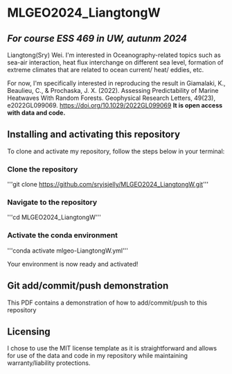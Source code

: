 # MLGEO2024_LiangtongW
## *For course ESS 469 in UW, autunm 2024*

Liangtong(Sry) Wei. I'm interested in Oceanography-related topics such as sea-air interaction, heat flux interchange on different sea level, formation of extreme climates that are related to ocean current/ heat/ eddies, etc. 

For now, I'm specifically interested in reproducing the result in 
Giamalaki, K., Beaulieu, C., & Prochaska, J. X. (2022). Assessing Predictability of Marine Heatwaves With Random Forests. Geophysical Research Letters, 49(23), e2022GL099069. https://doi.org/10.1029/2022GL099069
**It is open access with data and code.**

## Installing and activating this repository
To clone and activate my repository, follow the steps below in your terminal:

### Clone the repository
'''git clone https://github.com/sryisjelly/MLGEO2024_LiangtongW.git'''

### Navigate to the repository
'''cd MLGEO2024_LiangtongW'''

### Activate the conda environment
'''conda activate mlgeo-LiangtongW.yml'''

Your environment is now ready and activated!

## Git add/commit/push demonstration
This PDF contains a demonstration of how to add/commit/push to this repository

## Licensing
I chose to use the MIT license template as it is straightforward and allows for use of the data and code in my repository while maintaining warranty/liability protections.
